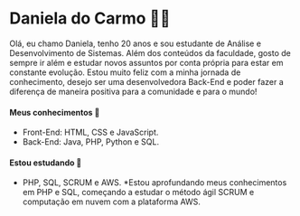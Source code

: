 # Daniela do Carmo :woman_technologist: 

Olá, eu chamo Daniela, tenho 20 anos e sou estudante de Análise e Desenvolvimento de Sistemas. 
Além dos conteúdos da faculdade, gosto de sempre ir além e estudar novos assuntos por conta
própria para estar em constante evolução. Estou muito feliz com a minha jornada de conhecimento,
desejo ser uma desenvolvedora Back-End e poder fazer a diferença de maneira positiva para a comunidade e para o mundo! 

#### Meus conhecimentos :orange_book:
* Front-End: HTML, CSS e JavaScript.
* Back-End: Java, PHP, Python e SQL.

#### Estou estudando  🌱

* PHP, SQL, SCRUM e AWS.
 *Estou aprofundando meus conhecimentos em PHP e SQL, começando a estudar o método ágil SCRUM e computação em nuvem com a plataforma AWS.

